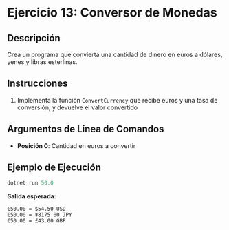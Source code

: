 # Ejercicio 13: Conversor de Monedas

## Descripción
Crea un programa que convierta una cantidad de dinero en euros a dólares, yenes y libras esterlinas.

## Instrucciones
1. Implementa la función `ConvertCurrency` que recibe euros y una tasa de conversión, y devuelve el valor convertido

## Argumentos de Línea de Comandos
- **Posición 0**: Cantidad en euros a convertir

## Ejemplo de Ejecución

```powershell
dotnet run 50.0
```
**Salida esperada:**
```
€50.00 = $54.50 USD
€50.00 = ¥8175.00 JPY
€50.00 = £43.00 GBP
```
  